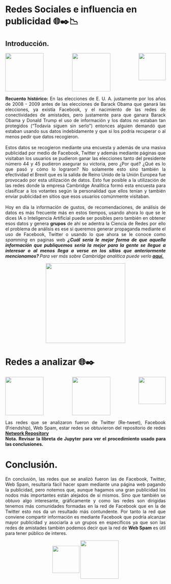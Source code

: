 #  Redes Sociales e influencia en publicidad 🌐✒️📉

## Introducción.
<div>
<p align = "left">
<img src = "https://i0.wp.com/hipertextual.com/wp-content/uploads/2018/03/cambridge-analytica-logo-1-scaled.jpg?fit=2560%2C1707&ssl=1" align = "left" width = "120px"/>
</p>
<p align = "right">
<img src = "https://ouch-cdn2.icons8.com/f6k2TTLiNHEboPORdESjI6orExzfNG5lQH3etHw6U34/rs:fit:459:456/czM6Ly9pY29uczgu/b3VjaC1wcm9kLmFz/c2V0cy9zdmcvNjA4/Lzc3OWFlODgyLTlk/YjctNGFmNy04ZmU5/LTgwNWYzOTFkYTk1/OC5zdmc.png"  align = "right" width  = "85px">
</p>
<p align = "center">
<img src = "https://ouch-cdn2.icons8.com/Qzytr84HJ6ptW9CGB6gqntL9cKSuduIknU4__cANScQ/rs:fit:608:456/czM6Ly9pY29uczgu/b3VjaC1wcm9kLmFz/c2V0cy9zdmcvMzQ5/L2I0Y2ZmZWNiLTU0/ZmMtNDNkYi1iNWE4/LTQ1YWQ2NTg2YTlh/Yy5zdmc.png" align = "center"  width = "120px">
</p>
</div>
<div align = "justify">
<b>Recuento histórico:</b> En las elecciones de E. U. A. justamente por los años de 2008 -  2009 antes de las elecciones de Barack Obama que ganará las elecciones, ya existía Facebook, y el nacimiento de las redes de conectividades de amistades, pero justamente para que ganara Barack Obama y Donald Trump el uso de información y los datos no estaban tan protegidos (“Todavía siguen sin serlo”) entonces alguien demandó que estaban usando sus datos indebidamente y que si los podría recuperar o al menos pedir que datos recogieron. 
</div>
<br>
<div align = "justify">
Estos datos se recogieron mediante una encuesta y además de una masiva publicidad por medio de Facebook, Twitter y además mediante páginas que visitaban los usuarios se pudieron ganar las elecciones tanto del presidente número 44 y 45 pudieron asegurar su victoria, pero ¿Por qué? ¿Qué es lo que pasó y cómo lo lograron?  No solamente esto sino también la efectividad el Brexit que es la salida de Reino Unido de la Unión Europea fue provocado por esta utilización de datos. Esto fue posible a la utilización de las redes donde la empresa Cambridge Analítica formó esta encuesta para clasificar a los votantes según la personalidad que ellos tenían y también enviar publicidad en sitios que esos usuarios comúnmente visitaban.
</div>

<br>

<div align = "justify">
Hoy en día la información de gustos, de recomendaciones, de análisis de datos es más frecuente más en estos tiempos, usando ahora lo que se le dices IA o Inteligencia Artificial puede ser posibles pero también en obtener esos datos y genera <b>grupos</b> de ahí se adentra la Ciencia de Redes por ello el problema de análisis es ese si queremos  generar propaganda  mediante el uso de Facebook, Twitter o usando lo que ahora se le conoce como <i>spamming</i> en paginas web <b><i>¿Cuál sería le mejor forma de que aquella información que publiquemos sería la mejor para la gente se llegue a interesar o al menos llega a verse en los sitios que anteriormente mencionamos? </b></i>
<i>Para ver más sobre Cambridge analítica puede verlo <b><a href = "https://es.wikipedia.org/wiki/Cambridge_Analytica">aquí.</a></b></i>
</div>

<p align = "center">
    <img src = "https://ichef.bbci.co.uk/images/ic/1024x576/p061x3cp.jpg" align = "center" width = "250px"/>
    
</p>

# Redes a analizar 🌐✒️

<div>
<p align = "left">
<img src = "https://ouch-cdn2.icons8.com/5_bIY6aA_8fyptXl5u5WJ5ItnB7ztupEVE6Tl69RWWE/rs:fit:581:456/czM6Ly9pY29uczgu/b3VjaC1wcm9kLmFz/c2V0cy9zdmcvMzg5/LzUzNDM1OTMyLTFm/MDEtNDczYy1iNDE5/LTBlZjVmNzhjMzdh/Ny5zdmc.png" align = "left" width = "120px"/>
</p>
<p align = "right">
<img src = "https://ouch-cdn2.icons8.com/f6k2TTLiNHEboPORdESjI6orExzfNG5lQH3etHw6U34/rs:fit:459:456/czM6Ly9pY29uczgu/b3VjaC1wcm9kLmFz/c2V0cy9zdmcvNjA4/Lzc3OWFlODgyLTlk/YjctNGFmNy04ZmU5/LTgwNWYzOTFkYTk1/OC5zdmc.png"  align = "right" width  = "85px">
</p>
<p align = "center">
<img src = "https://ouch-cdn2.icons8.com/9YS56EsWBmn8uKE0T9CBXEWVpF_3l9_7wVfR5NcvzjA/rs:fit:456:456/czM6Ly9pY29uczgu/b3VjaC1wcm9kLmFz/c2V0cy9zdmcvNzU1/L2Y3ODgzMzY0LTNj/ZjItNGRhZS04YjEz/LTc0YTE2MzFjMWIw/Zi5zdmc.png" align = "center"  width = "120px">
</p>
</div>

<div align = "justify">
Las redes que se analizaron fueron de Twitter (Re-tweet), Facebook (Friendship), Web Spam, estar redes se obtuvieron del repositorio de redes <a href = https://networkrepository.com/index.php> <b> Network Repository</b> </a> <br><b>Nota. Revisar la libreta de Jupyter para ver el procedimiento usado para las conclusiones.</b>
</didv>   

# Conclusión.

<div align = "justify">
En conclusión, las redes que se analizó fueron las de Facebook, Twitter, Web Spam, resultaría fácil hacer spam mediante una página web pagando la publicidad, pero notemos que, aunque hagamos una gran publicidad los nodos más importantes están alejados de sí mismos. Sino que también se obtuvo algo interesante, gráficamente y como las redes son dirigidas tenemos más comunidades formadas en la red de Facebook que en la de Twitter esto nos da un resultado más contundente. Por tanto la red que conviene compartir información es mediante Facebook que podría alcanzar mayor publicidad y asociarla a un grupos en específicos ya que son las redes de amistades también podemos decir que la red de <b>Web Spam</b> es útil para tener público de interes.
</div>



<div>
<p align = "center">
<img src = "https://ouch-cdn2.icons8.com/f6k2TTLiNHEboPORdESjI6orExzfNG5lQH3etHw6U34/rs:fit:459:456/czM6Ly9pY29uczgu/b3VjaC1wcm9kLmFz/c2V0cy9zdmcvNjA4/Lzc3OWFlODgyLTlk/YjctNGFmNy04ZmU5/LTgwNWYzOTFkYTk1/OC5zdmc.png"  align = "center" width  = "85px">
<img src = "https://ouch-cdn2.icons8.com/9YS56EsWBmn8uKE0T9CBXEWVpF_3l9_7wVfR5NcvzjA/rs:fit:456:456/czM6Ly9pY29uczgu/b3VjaC1wcm9kLmFz/c2V0cy9zdmcvNzU1/L2Y3ODgzMzY0LTNj/ZjItNGRhZS04YjEz/LTc0YTE2MzFjMWIw/Zi5zdmc.png" align = "center"  width = "120px">
</p>
</div>
